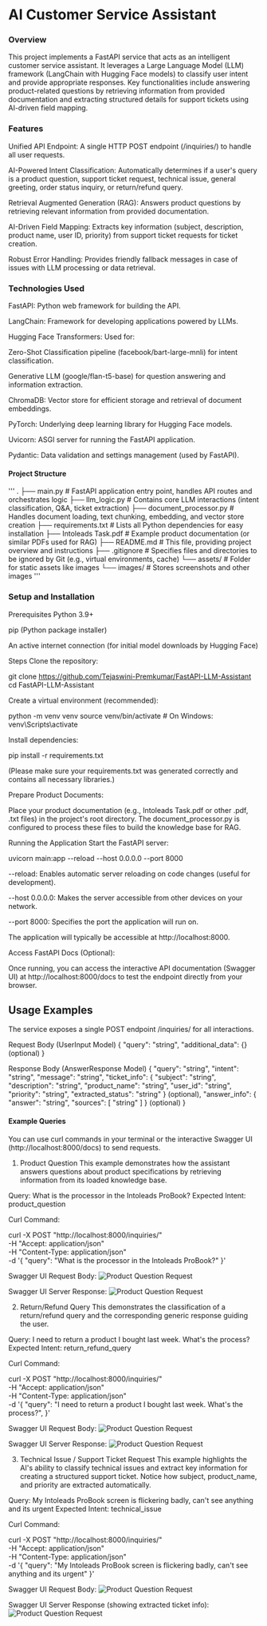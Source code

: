 # AI Customer Service Assistant 
### Overview
This project implements a FastAPI service that acts as an intelligent customer service assistant. It leverages a Large Language Model (LLM) framework (LangChain with Hugging Face models) to classify user intent and provide appropriate responses. Key functionalities include answering product-related questions by retrieving information from provided documentation and extracting structured details for support tickets using AI-driven field mapping.

### Features
Unified API Endpoint: A single HTTP POST endpoint (/inquiries/) to handle all user requests.

AI-Powered Intent Classification: Automatically determines if a user's query is a product question, support ticket request, technical issue, general greeting, order status inquiry, or return/refund query.

Retrieval Augmented Generation (RAG): Answers product questions by retrieving relevant information from provided documentation.

AI-Driven Field Mapping: Extracts key information (subject, description, product name, user ID, priority) from support ticket requests for ticket creation.

Robust Error Handling: Provides friendly fallback messages in case of issues with LLM processing or data retrieval.

### Technologies Used
FastAPI: Python web framework for building the API.

LangChain: Framework for developing applications powered by LLMs.

Hugging Face Transformers: Used for:

Zero-Shot Classification pipeline (facebook/bart-large-mnli) for intent classification.

Generative LLM (google/flan-t5-base) for question answering and information extraction.

ChromaDB: Vector store for efficient storage and retrieval of document embeddings.

PyTorch: Underlying deep learning library for Hugging Face models.

Uvicorn: ASGI server for running the FastAPI application.

Pydantic: Data validation and settings management (used by FastAPI).

#### Project Structure
'''
.
├── main.py                     # FastAPI application entry point, handles API routes and orchestrates logic
├── llm_logic.py                # Contains core LLM interactions (intent classification, Q&A, ticket extraction)
├── document_processor.py       # Handles document loading, text chunking, embedding, and vector store creation
├── requirements.txt            # Lists all Python dependencies for easy installation
├── Intoleads Task.pdf          # Example product documentation (or similar PDFs used for RAG)
├── README.md                   # This file, providing project overview and instructions
├── .gitignore                  # Specifies files and directories to be ignored by Git (e.g., virtual environments, cache)
└── assets/                     # Folder for static assets like images
    └── images/                 # Stores screenshots and other images
'''
### Setup and Installation
Prerequisites
Python 3.9+

pip (Python package installer)

An active internet connection (for initial model downloads by Hugging Face)

Steps
Clone the repository:

git clone https://github.com/Tejaswini-Premkumar/FastAPI-LLM-Assistant
cd FastAPI-LLM-Assistant


Create a virtual environment (recommended):

python -m venv venv
source venv/bin/activate  # On Windows: venv\Scripts\activate

Install dependencies:

pip install -r requirements.txt

(Please make sure your requirements.txt was generated correctly and contains all necessary libraries.)

Prepare Product Documents:

Place your product documentation (e.g., Intoleads Task.pdf or other .pdf, .txt files) in the project's root directory. The document_processor.py is configured to process these files to build the knowledge base for RAG.

Running the Application
Start the FastAPI server:

uvicorn main:app --reload --host 0.0.0.0 --port 8000

--reload: Enables automatic server reloading on code changes (useful for development).

--host 0.0.0.0: Makes the server accessible from other devices on your network.

--port 8000: Specifies the port the application will run on.

The application will typically be accessible at http://localhost:8000.

Access FastAPI Docs (Optional):

Once running, you can access the interactive API documentation (Swagger UI) at http://localhost:8000/docs to test the endpoint directly from your browser.

## Usage Examples
The service exposes a single POST endpoint /inquiries/ for all interactions.

Request Body (UserInput Model)
{
  "query": "string",
  "additional_data": {} (optional)
}

Response Body (AnswerResponse Model)
{
  "query": "string",
  "intent": "string",
  "message": "string",
  "ticket_info": {
    "subject": "string",
    "description": "string",
    "product_name": "string",
    "user_id": "string",
    "priority": "string",
    "extracted_status": "string"
  } (optional),
  "answer_info": {
    "answer": "string",
    "sources": [
      "string"
    ]
  } (optional)
}

#### Example Queries
You can use curl commands in your terminal or the interactive Swagger UI (http://localhost:8000/docs) to send requests.

1. Product Question
This example demonstrates how the assistant answers questions about product specifications by retrieving information from its loaded knowledge base.

Query: What is the processor in the Intoleads ProBook?
Expected Intent: product_question

Curl Command:

curl -X POST "http://localhost:8000/inquiries/" \
     -H "Accept: application/json" \
     -H "Content-Type: application/json" \
     -d '{
           "query": "What is the processor in the Intoleads ProBook?"
         }'

Swagger UI Request Body:
![Product Question Request](assets/images/op_ss1.png)


Swagger UI Server Response:
![Product Question Request](assets/images/op_ss2.png)


2. Return/Refund Query
This demonstrates the classification of a return/refund query and the corresponding generic response guiding the user.

Query: I need to return a product I bought last week. What's the process?
Expected Intent: return_refund_query

Curl Command:

curl -X POST "http://localhost:8000/inquiries/" \
     -H "Accept: application/json" \
     -H "Content-Type: application/json" \
     -d '{
           "query": "I need to return a product I bought last week. What\'s the process?",
         }'

Swagger UI Request Body:
![Product Question Request](assets/images/op_ss3.png)


Swagger UI Server Response:
![Product Question Request](assets/images/op_ss4.png)


3. Technical Issue / Support Ticket Request
This example highlights the AI's ability to classify technical issues and extract key information for creating a structured support ticket. Notice how subject, product_name, and priority are extracted automatically.

Query: My Intoleads ProBook screen is flickering badly, can't see anything and its urgent
Expected Intent: technical_issue

Curl Command:

curl -X POST "http://localhost:8000/inquiries/" \
     -H "Accept: application/json" \
     -H "Content-Type: application/json" \
     -d '{
           "query": "My Intoleads ProBook screen is flickering badly, can\'t see anything and its urgent"
         }'

Swagger UI Request Body:
![Product Question Request](assets/images/op_ss5.png)


Swagger UI Server Response (showing extracted ticket info):
![Product Question Request](assets/images/op_ss6.png)


